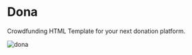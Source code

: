 # Dona

Crowdfunding HTML Template for your next donation platform.

![dona](https://user-images.githubusercontent.com/64560561/131226374-0d17eb71-61f7-4a54-950a-ab135c4c9df5.jpg)

